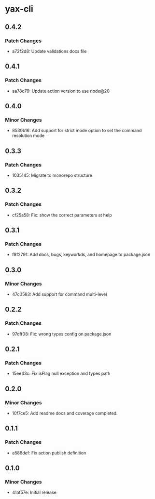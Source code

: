 # yax-cli

## 0.4.2

### Patch Changes

- a72f2d8: Update validations docs file

## 0.4.1

### Patch Changes

- aa78c79: Update action version to use node@20

## 0.4.0

### Minor Changes

- 8530b16: Add support for strict mode option to set the command resolution mode

## 0.3.3

### Patch Changes

- 1035145: Migrate to monorepo structure

## 0.3.2

### Patch Changes

- cf25a58: Fix: show the correct parameters at help

## 0.3.1

### Patch Changes

- f8f2791: Add docs, bugs, keyworkds, and homepage to package.json

## 0.3.0

### Minor Changes

- 47c0583: Add support for command multi-level

## 0.2.2

### Patch Changes

- 97dff08: Fix: wrong types config on package.json

## 0.2.1

### Patch Changes

- 15ee43c: Fix isFlag null exception and types path

## 0.2.0

### Minor Changes

- 10f7ce5: Add readme docs and coverage completed.

## 0.1.1

### Patch Changes

- a588def: Fix action publish definition

## 0.1.0

### Minor Changes

- 41af57e: Initial release
